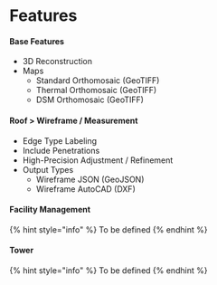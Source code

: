 # Features

#### Base Features

* 3D Reconstruction
* Maps
  * Standard Orthomosaic \(GeoTIFF\)
  * Thermal Orthomosaic \(GeoTIFF\)
  * DSM Orthomosaic \(GeoTIFF\)

#### Roof &gt; Wireframe / Measurement

* Edge Type Labeling
* Include Penetrations
* High-Precision Adjustment / Refinement
* Output Types
  * Wireframe JSON \(GeoJSON\)
  * Wireframe AutoCAD \(DXF\)

#### Facility Management

{% hint style="info" %}
To be defined
{% endhint %}

#### Tower

{% hint style="info" %}
To be defined
{% endhint %}



